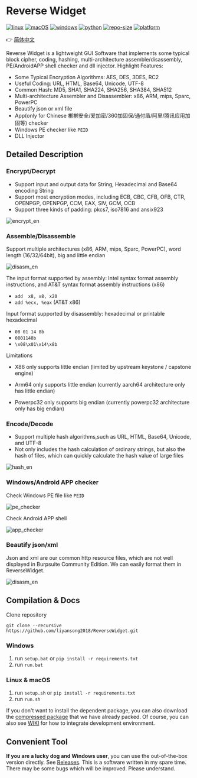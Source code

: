 # Reverse Widget

[![linux](https://img.shields.io/badge/ubuntu-100%25-blue?style=flat-square&logo=ubuntu&logoColor=FFFFFF)](#)
[![macOS](https://img.shields.io/badge/macOS-10.15-blue?style=flat-square&logo=apple)](#) 
[![windows](https://img.shields.io/badge/windows-10|11-blue?style=flat-square&logo=windows)](#) 
[![python](https://img.shields.io/badge/python-<=v3.9-blue?style=flat-square&logo=python&logoColor=FFFFFF)](https://www.python.org/downloads/release/python-380/)
[![repo-size](https://img.shields.io/github/repo-size/liyansong2018/reversewidget?&style=flat-square&logo=qt&logoColor=FFFFFF)](#)
[![platform](https://img.shields.io/github/downloads/liyansong2018/reversewidget/total?color=blue&logo=github&style=flat-square)](https://github.com/liyansong2018/ReverseWidget/releases)

👉 [简体中文](https://github.com/liyansong2018/ReverseWidget/blob/master/README_zh.md)

Reverse Widget is a lightweight GUI Software that implements some typical  block cipher, coding, hashing, multi-architecture assemble/disassembly, PE/AndroidAPP shell checker and dll injector. Highlight Features:

- Some Typical Encryption Algorithms: AES, DES, 3DES, RC2
- Useful Coding: URL, HTML, Base64, Unicode, UTF-8
- Common Hash: MD5, SHA1, SHA224, SHA256, SHA384, SHA512
- Multi-architecture Assembler and Disassembler: x86, ARM, mips, Sparc, PowerPC
- Beautify json or xml file
- App(only for Chinese 梆梆安全/爱加密/360加固保/通付盾/阿里/腾讯应用加固等) checker
- Windows PE checker like `PEID`
- DLL Injector

## Detailed Description

### Encrypt/Decrypt

- Support input and output data for String, Hexadecimal and Base64 encoding String
- Support most encryption modes, including ECB, CBC, CFB, OFB, CTR, OPENPGP, OPENPGP, CCM, EAX, SIV, GCM, OCB
- Support three kinds of padding: pkcs7, iso7816 and ansix923

![encrypt_en](images/encrypt_en.png)

### Assemble/Disassemble

Support multiple architectures (x86, ARM, mips, Sparc, PowerPC), word length (16/32/64bit), big and little endian

![disasm_en](images/disasm_en.png)

The input format supported by assembly: Intel syntax format assembly instructions, and AT&T syntax format assembly instructions (x86)

- `add  x8, x8, x20`
- `add %ecx, %eax` (AT&T x86)

Input format supported by disassembly: hexadecimal or printable hexadecimal

- `08 01 14 8b`   
- `0801148b`
- `\x08\x01\x14\x8b`

Limitations

- X86 only supports little endian (limited by upstream keystone / capstone engine)

- Arm64 only supports little endian (currently aarch64 architecture only has little endian)

- Powerpc32 only supports big endian (currently powerpc32 architecture only has big endian)

### Encode/Decode

- Support multiple hash algorithms,such as URL, HTML, Base64, Unicode, and UTF-8
- Not only includes the hash calculation of ordinary strings, but also the hash of files, which can quickly calculate the hash value of large files

![hash_en](images/hash_en.png)

### Windows/Android APP checker

Check Windows PE file like `PEID`

![pe_checker](images/pe_checker.png)

Check Android APP shell

![app_checker](images/app_checker.png)

### Beautify json/xml

Json and xml are our common http resource files, which are not well displayed in Burpsuite Community Edition. We can easily format them in ReverseWidget.

![disasm_en](images/format.png)

## Compilation & Docs

Clone repository
```shell
git clone --recursive https://github.com/liyansong2018/ReverseWidget.git
```

### Windows

1. run `setup.bat` or `pip install -r requirements.txt`
2. run `run.bat`

### Linux & macOS

1. run `setup.sh` or `pip install -r requirements.txt`
2. run `run.sh`

If you don't want to install the dependent package, you can also download the [compressed package](https://github.com/liyansong2018/ReverseWidget/releases) that we have already packed.
Of course, you can also see [WIKI](https://github.com/liyansong2018/ReverseWidget/wiki/%E5%BC%80%E5%8F%91%E7%8E%AF%E5%A2%83%E6%90%AD%E5%BB%BA) for how to integrate development environment.

## Convenient Tool

**If you are a lucky dog and Windows user**, you can use the out-of-the-box version directly. See [Releases](https://github.com/liyansong2018/ReverseWidget/releases). This is a software written in my spare time. There may be some bugs which will be improved. Please understand.
